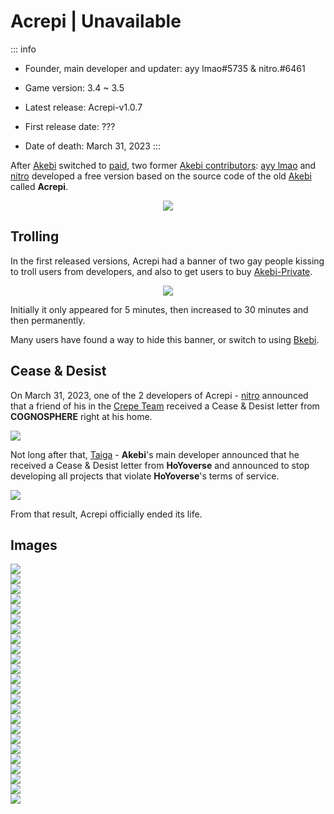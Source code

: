 # Acrepi | Unavailable

::: info
- Founder, main developer and updater: ayy lmao#5735 & nitro.#6461

- Game version: 3.4 ~ 3.5

- Latest release: Acrepi-v1.0.7

- First release date: ???

- Date of death: March 31, 2023
:::

After [Akebi](/cheats/akebi) switched to [paid](/cheats/akebi#switched-to-paid), two former [Akebi contributors](/cheats/akebi#contributors-3-4-version-src-akebigccontributors): [ayy lmao](https://github.com/lilmayofuksu) and [nitro](https://github.com/nitrog0d) developed a free version based on the source code of the old [Akebi](/cheats/akebi) called **Acrepi**.

<p align="center">
<img src="/cheats/acrepi/logo.webp">
</p>

## Trolling
In the first released versions, Acrepi had a banner of two gay people kissing to troll users from developers, and also to get users to buy [Akebi-Private](/cheats/akebi-private).

<p align="center">
<img src="/cheats/acrepi/gaybanner.webp">
</p>

Initially it only appeared for 5 minutes, then increased to 30 minutes and then permanently.

Many users have found a way to hide this banner, or switch to using [Bkebi](/cheats/bkebi).

## Cease & Desist
On March 31, 2023, one of the 2 developers of Acrepi - [nitro](https://github.com/nitrog0d) announced that a friend of his in the [Crepe Team](https://github.com/crepe-inc) received a Cease & Desist letter from **COGNOSPHERE** right at his home.

<img src="/cheats/acrepi/c&d.webp">

Not long after that, [Taiga](https://github.com/Taiga74164) - **Akebi**'s main developer announced that he received a Cease & Desist letter from **HoYoverse** and announced to stop developing all projects that violate **HoYoverse**'s terms of service.

<img src="/cheats/acrepi/taiga.webp">

From that result, Acrepi officially ended its life.

## Images

<img src="/cheats/acrepi/p1.webp">
<br/>
<img src="/cheats/acrepi/p2.webp">
<br/>
<img src="/cheats/acrepi/p3.webp">
<br/>
<img src="/cheats/acrepi/p4.webp">
<br/>
<img src="/cheats/acrepi/p5.webp">
<br/>
<img src="/cheats/acrepi/p6.webp">
<br/>
<img src="/cheats/acrepi/p7.webp">
<br/>
<img src="/cheats/acrepi/p8.webp">
<br/>
<img src="/cheats/acrepi/p9.webp">
<br/>
<img src="/cheats/acrepi/p10.webp">
<br/>
<img src="/cheats/acrepi/p11.webp">
<br/>
<img src="/cheats/acrepi/p12.webp">
<br/>
<img src="/cheats/acrepi/p13.webp">
<br/>
<img src="/cheats/acrepi/p14.webp">
<br/>
<img src="/cheats/acrepi/p15.webp">
<br/>
<img src="/cheats/acrepi/p16.webp">
<br/>
<img src="/cheats/acrepi/p17.webp">
<br/>
<img src="/cheats/acrepi/p18.webp">
<br/>
<img src="/cheats/acrepi/p19.webp">
<br/>
<img src="/cheats/acrepi/p20.webp">
<br/>
<img src="/cheats/acrepi/p21.webp">
<br/>
<img src="/cheats/acrepi/p22.webp">
<br/>
<img src="/cheats/acrepi/p23.webp">
<br/>
<img src="/cheats/acrepi/p24.webp">
<br/>
